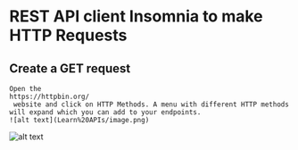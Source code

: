 
#
# REST API client Insomnia to make HTTP Requests

## Create a GET request

```
Open the 
https://httpbin.org/
 website and click on HTTP Methods. A menu with different HTTP methods will expand which you can add to your endpoints.
![alt text](Learn%20APIs/image.png)

``` 
![alt text](Learn%20APIs/image.png)
